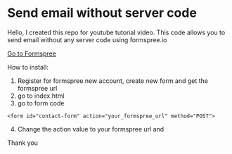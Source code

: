 # Send email without server code

Hello, I created this repo for youtube tutorial video. This code allows you to send email without any server code using formspree.io

[Go to Formspree](https://formspree.io/)

How to install:

1. Register for formspree new account, create new form and get the formspree url
2. go to index.html
3. go to form code

```
<form id="contact-form" action="your_formspree_url" method="POST">
```

4. Change the action value to your formspree url and

Thank you

